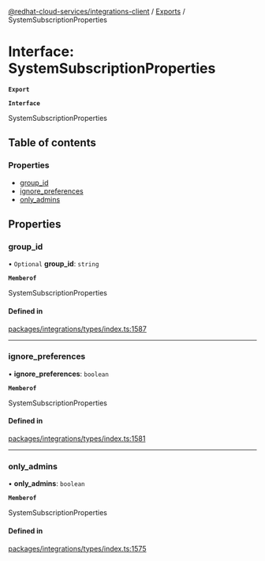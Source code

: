 [@redhat-cloud-services/integrations-client](../README.md) / [Exports](../modules.md) / SystemSubscriptionProperties

# Interface: SystemSubscriptionProperties

**`Export`**

**`Interface`**

SystemSubscriptionProperties

## Table of contents

### Properties

- [group\_id](SystemSubscriptionProperties.md#group_id)
- [ignore\_preferences](SystemSubscriptionProperties.md#ignore_preferences)
- [only\_admins](SystemSubscriptionProperties.md#only_admins)

## Properties

### group\_id

• `Optional` **group\_id**: `string`

**`Memberof`**

SystemSubscriptionProperties

#### Defined in

[packages/integrations/types/index.ts:1587](https://github.com/mkholjuraev/javascript-clients/blob/master/packages/integrations/types/index.ts#L1587)

___

### ignore\_preferences

• **ignore\_preferences**: `boolean`

**`Memberof`**

SystemSubscriptionProperties

#### Defined in

[packages/integrations/types/index.ts:1581](https://github.com/mkholjuraev/javascript-clients/blob/master/packages/integrations/types/index.ts#L1581)

___

### only\_admins

• **only\_admins**: `boolean`

**`Memberof`**

SystemSubscriptionProperties

#### Defined in

[packages/integrations/types/index.ts:1575](https://github.com/mkholjuraev/javascript-clients/blob/master/packages/integrations/types/index.ts#L1575)
